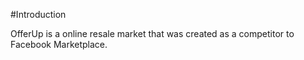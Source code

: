 #Introduction

OfferUp is a online resale market that was created as a competitor to Facebook Marketplace. 
